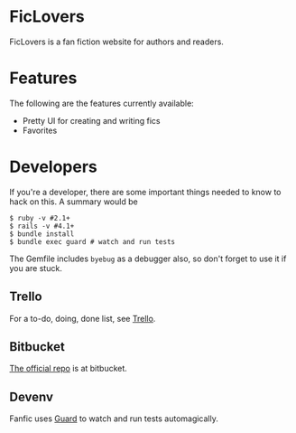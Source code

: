 # FicLovers
FicLovers is a fan fiction website for authors and readers.

# Features
The following are the features currently available:

  * Pretty UI for creating and writing fics 
  * Favorites

# Developers
If you're a developer, there are some important things needed to know to hack
on this. A summary would be

    $ ruby -v #2.1+
    $ rails -v #4.1+
    $ bundle install
    $ bundle exec guard # watch and run tests

The Gemfile includes `byebug` as a debugger also, so don't forget to use it if
you are stuck.

## Trello
For a to-do, doing, done list, see
[Trello](https://trello.com/b/OGkMd8gP/ficlovers).

## Bitbucket
[The official repo](https://bitbucket.org/gosukiwi/fanfic) is at bitbucket.

## Devenv
Fanfic uses [Guard](https://github.com/guard/guard) to watch and run tests
automagically.
